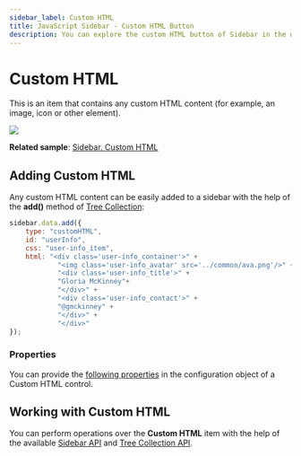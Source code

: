 ```yaml
---
sidebar_label: Custom HTML
title: JavaScript Sidebar - Custom HTML Button 
description: You can explore the custom HTML button of Sidebar in the documentation of the DHTMLX JavaScript UI library. Browse developer guides and API reference, try out code examples and live demos, and download a free 30-day evaluation version of DHTMLX Suite 7.
---
```


# Custom HTML

This is an item that contains any custom HTML content (for example, an image, icon or other element).

![](../assets/sidebar/htmlcontent.png)

**Related sample**: [Sidebar. Custom HTML](https://snippet.dhtmlx.com/26ds0gxp)

## Adding Custom HTML

Any custom HTML content can be easily added to a sidebar with the help of the **add()** method of [Tree Collection](tree_collection.md):

~~~js
sidebar.data.add({
	type: "customHTML",
	id: "userInfo",
	css: "user-info_item",
	html: "<div class='user-info_container'>" +
			"<img class='user-info_avatar' src='../common/ava.png'/>" +
			"<div class='user-info_title'>" +
			"Gloria McKinney"+
			"</div>" +
			"<div class='user-info_contact'>" +
			"@gmckinney" +
			"</div>" +
			"</div>"
});
~~~

### Properties

You can provide the [following properties](sidebar/api/api_customhtml_properties.md) in the configuration object of a Custom HTML control.

##  Working with Custom HTML

You can perform operations over the **Custom HTML** item with the help of the available [Sidebar API](sidebar/api/api_overview.md) and [Tree Collection API](tree_collection.md).
